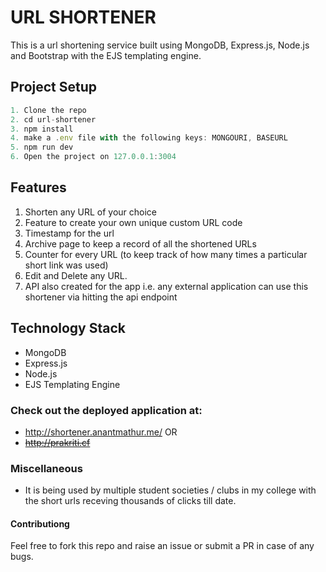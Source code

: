 # URL SHORTENER

This is a url shortening service built using MongoDB, Express.js, Node.js and Bootstrap with the EJS templating engine.

## Project Setup

```javascript
1. Clone the repo
2. cd url-shortener
3. npm install
4. make a .env file with the following keys: MONGOURI, BASEURL
5. npm run dev
6. Open the project on 127.0.0.1:3004
```

## Features

1. Shorten any URL of your choice
2. Feature to create your own unique custom URL code
3. Timestamp for the url
4. Archive page to keep a record of all the shortened URLs
5. Counter for every URL (to keep track of how many times a particular short link was used)
6. Edit and Delete any URL.
7. API also created for the app i.e. any external application can use this shortener via hitting the api endpoint

## Technology Stack

- MongoDB
- Express.js
- Node.js
- EJS Templating Engine

### Check out the deployed application at:

- http://shortener.anantmathur.me/
  OR
- ~~http://prakriti.cf~~

### Miscellaneous

- It is being used by multiple student societies / clubs in my college with the short urls receving thousands of clicks till date.

#### Contributiong

Feel free to fork this repo and raise an issue or submit a PR in case of any bugs.
